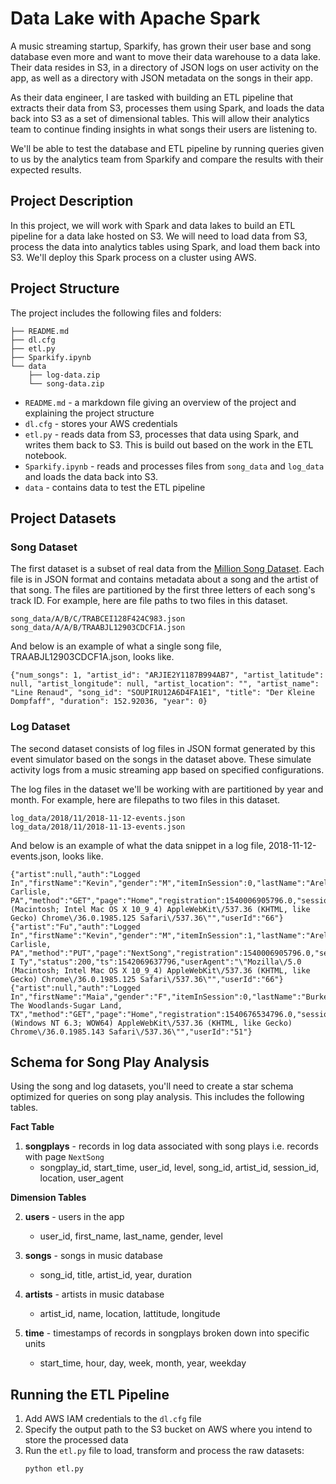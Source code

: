 # Data Lake with Apache Spark
A music streaming startup, Sparkify, has grown their user base and song database even more and want to move their data warehouse to a data lake. Their data resides in S3, in a directory of JSON logs on user activity on the app, as well as a directory with JSON metadata on the songs in their app.

As their data engineer, I are tasked with building an ETL pipeline that extracts their data from S3, processes them using Spark, and loads the data back into S3 as a set of dimensional tables. This will allow their analytics team to continue finding insights in what songs their users are listening to.

We'll be able to test the database and ETL pipeline by running queries given to us by the analytics team from Sparkify and compare the results with their expected results.

## Project Description
In this project, we will work with Spark and data lakes to build an ETL pipeline for a data lake hosted on S3. We will need to load data from S3, process the data into analytics tables using Spark, and load them back into S3. We'll deploy this Spark process on a cluster using AWS.

## Project Structure
The project includes the following files and folders:

```
├── README.md
├── dl.cfg
├── etl.py
├── Sparkify.ipynb
└── data
    ├── log-data.zip
    └── song-data.zip
```

- `README.md` - a markdown file giving an overview of the project and explaining the project structure
- `dl.cfg` - stores your AWS credentials
- `etl.py` - reads data from S3, processes that data using Spark, and writes them back to S3. This is build out based on the work in the ETL notebook.
- `Sparkify.ipynb` - reads and processes files from `song_data` and `log_data` and loads the data back into S3. 
- `data` - contains data to test the ETL pipeline

## Project Datasets

### Song Dataset
The first dataset is a subset of real data from the [Million Song Dataset](http://millionsongdataset.com/). Each file is in JSON format and contains metadata about a song and the artist of that song. The files are partitioned by the first three letters of each song's track ID. For example, here are file paths to two files in this dataset.

```
song_data/A/B/C/TRABCEI128F424C983.json
song_data/A/A/B/TRAABJL12903CDCF1A.json
```

And below is an example of what a single song file, TRAABJL12903CDCF1A.json, looks like.

```
{"num_songs": 1, "artist_id": "ARJIE2Y1187B994AB7", "artist_latitude": null, "artist_longitude": null, "artist_location": "", "artist_name": "Line Renaud", "song_id": "SOUPIRU12A6D4FA1E1", "title": "Der Kleine Dompfaff", "duration": 152.92036, "year": 0}
```

### Log Dataset
The second dataset consists of log files in JSON format generated by this event simulator based on the songs in the dataset above. These simulate activity logs from a music streaming app based on specified configurations.

The log files in the dataset we'll be working with are partitioned by year and month. For example, here are filepaths to two files in this dataset.

```
log_data/2018/11/2018-11-12-events.json
log_data/2018/11/2018-11-13-events.json
```

And below is an example of what the data snippet in a log file, 2018-11-12-events.json, looks like.

```
{"artist":null,"auth":"Logged In","firstName":"Kevin","gender":"M","itemInSession":0,"lastName":"Arellano","length":null,"level":"free","location":"Harrisburg-Carlisle, PA","method":"GET","page":"Home","registration":1540006905796.0,"sessionId":514,"song":null,"status":200,"ts":1542069417796,"userAgent":"\"Mozilla\/5.0 (Macintosh; Intel Mac OS X 10_9_4) AppleWebKit\/537.36 (KHTML, like Gecko) Chrome\/36.0.1985.125 Safari\/537.36\"","userId":"66"}
{"artist":"Fu","auth":"Logged In","firstName":"Kevin","gender":"M","itemInSession":1,"lastName":"Arellano","length":280.05832,"level":"free","location":"Harrisburg-Carlisle, PA","method":"PUT","page":"NextSong","registration":1540006905796.0,"sessionId":514,"song":"Ja I Ty","status":200,"ts":1542069637796,"userAgent":"\"Mozilla\/5.0 (Macintosh; Intel Mac OS X 10_9_4) AppleWebKit\/537.36 (KHTML, like Gecko) Chrome\/36.0.1985.125 Safari\/537.36\"","userId":"66"}
{"artist":null,"auth":"Logged In","firstName":"Maia","gender":"F","itemInSession":0,"lastName":"Burke","length":null,"level":"free","location":"Houston-The Woodlands-Sugar Land, TX","method":"GET","page":"Home","registration":1540676534796.0,"sessionId":510,"song":null,"status":200,"ts":1542071524796,"userAgent":"\"Mozilla\/5.0 (Windows NT 6.3; WOW64) AppleWebKit\/537.36 (KHTML, like Gecko) Chrome\/36.0.1985.143 Safari\/537.36\"","userId":"51"}
```

## Schema for Song Play Analysis
Using the song and log datasets, you'll need to create a star schema optimized for queries on song play analysis. This includes the following tables.

**Fact Table**
1. **songplays** - records in log data associated with song plays i.e. records with page `NextSong`
   - songplay_id, start_time, user_id, level, song_id, artist_id, session_id, location, user_agent

**Dimension Tables**

2. **users** - users in the app
   - user_id, first_name, last_name, gender, level

3. **songs** - songs in music database
   - song_id, title, artist_id, year, duration

4. **artists** - artists in music database
   - artist_id, name, location, lattitude, longitude

5. **time** - timestamps of records in songplays broken down into specific units
   - start_time, hour, day, week, month, year, weekday

## Running the ETL Pipeline
1. Add AWS IAM credentials to the `dl.cfg` file
2. Specify the output path to the S3 bucket on AWS where you intend to store the processed data
3. Run the `etl.py` file to load, transform and process the raw datasets:
    ```bash
    python etl.py
    ```
